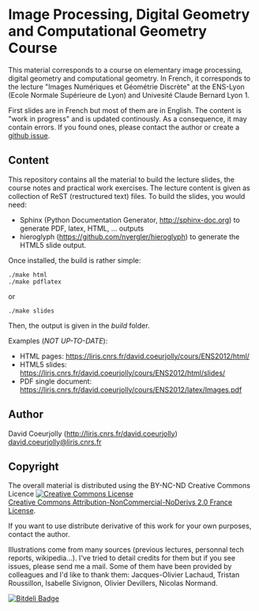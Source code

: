 Image Processing, Digital Geometry and Computational Geometry Course
====================================================================

This material corresponds to a course on elementary image processing, digital geometry and computational geometry. In French, it corresponds to the lecture "Images Numériques et Géométrie Discrète" at the ENS-Lyon (Ecole Normale Supérieure de Lyon) and Univesité Claude Bernard Lyon 1.

First slides are in French but most of them are in English. The content is "work in progress" and is updated continously. As a consequence, it may contain errors. If you found ones, please contact the author or create a <a href="https://github.com/dcoeurjo/lectureDG/issues/new">github issue</a>.

Content
-------

This repository contains all the material to build the lecture slides,
the course notes and practical work exercises.  The lecture content is
given as collection of ReST (restructured text) files.  To build the
slides, you would need:

  - Sphinx (Python Documentation Generator, http://sphinx-doc.org) to generate PDF, latex, HTML, ... outputs
  - hieroglyph (https://github.com/nyergler/hieroglyph) to generate the HTML5 slide output.

Once installed, the build is rather simple:

    ./make html
    ./make pdflatex

or

    ./make slides


Then, the output is given in the *build* folder.

Examples (*NOT UP-TO-DATE*):
  - HTML pages: https://liris.cnrs.fr/david.coeurjolly/cours/ENS2012/html/
  - HTML5 slides: https://liris.cnrs.fr/david.coeurjolly/cours/ENS2012/html/slides/
  - PDF single document: https://liris.cnrs.fr/david.coeurjolly/cours/ENS2012/latex/Images.pdf


Author
------

David Coeurjolly (http://liris.cnrs.fr/david.coeurjolly)
david.coeurjolly@liris.cnrs.fr

Copyright
---------

The overall material is distributed using the BY-NC-ND Creative Commons Licence <a rel="license" href="http://creativecommons.org/licenses/by-nc-nd/2.0/fr/deed.en"><img alt="Creative Commons License" style="border-width:0" src="http://i.creativecommons.org/l/by-nc-nd/2.0/fr/88x31.png" /></a><br /> <a rel="license" href="http://creativecommons.org/licenses/by-nc-nd/2.0/fr/deed.en">Creative Commons Attribution-NonCommercial-NoDerivs 2.0 France License</a>.

If you want to use distribute derivative of this work for your own purposes, contact the author.

Illustrations come from many sources (previous lectures, personnal tech reports, wikipedia...). I've tried to detail credits for them but if you see issues, please send me a mail.
Some of them have been provided by colleagues and I'd like to thank them: Jacques-Olivier Lachaud, Tristan Roussillon, Isabelle Sivignon, Olivier Devillers, Nicolas Normand.


[![Bitdeli Badge](https://d2weczhvl823v0.cloudfront.net/dcoeurjo/lecturedg/trend.png)](https://bitdeli.com/free "Bitdeli Badge")

